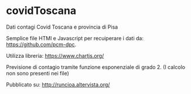 # covidToscana
Dati contagi Covid Toscana e provincia di Pisa

Semplice file HTMl e Javascript per recuiperare i dati da: https://github.com/pcm-dpc.

Utilizza libreria: https://www.chartjs.org/

Previsione di contagio tramite funzione esponenziale di grado 2. (I calcolo non sono presenti nei file)

Pubblicato su: http://runcioa.altervista.org/
